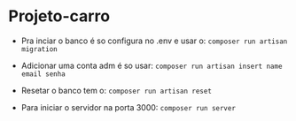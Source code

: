 # Projeto-carro


- Pra inciar o banco é so configura no .env e usar o: ` composer run artisan migration `

- Adicionar uma conta adm é so usar: ` composer run artisan insert name email senha `

- Resetar o banco tem o: ` composer run artisan reset `

- Para iniciar o servidor na porta 3000: ` composer run server `
